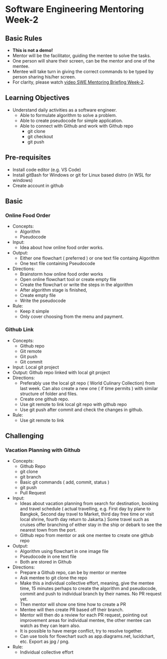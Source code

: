 # Software Engineering Mentoring Week-2

## Basic Rules

- **This is not a demo!**
- Mentor will be the facilitator, guiding the mentee to solve the tasks.
- One person will share their screen, can be the mentor and one of the mentee.
- Mentee will take turn in giving the correct commands to be typed by person sharing his/her screen.
- For clarity, please watch [video SWE Mentoring Briefing Week-2](https://drive.google.com/file/d/1X7qFUQR0KNECR3rDoPtTyzjWpG27MzKf/view?usp=sharing).

## Learning Objectives

- Understand daily activities as a software engineer.
  - Able to formulate algorithm to solve a problem.
  - Able to create pseudocode for simple application.
  - Able to connect with Github and work with Github repo
    - git clone
    - git checkout
    - git push

## Pre-requisites

- Install code editor (e.g. VS Code)
- Install gitBash for Windows or git for Linux based distro (in WSL for windows)
- Create account in github

## Basic

### Online Food Order

- Concepts:
  - Algorithm
  - Pseudocode
- Input:
  - Idea about how online food order works.
- Output: 
  - Either one flowchart ( preferred ) or one text file containg Algorithm
  - One text file containing Pseudocode
- Directions:
  - Brainstorm how online food order works
  - Open online flowchart tool or create empty file
  - Create the flowchart or write the steps in the algorithm
  - After algorithm stage is finished,
  - Create empty file
  - Write the pseudocode
- Rule:
  - Keep it simple
  - Only cover choosing from the menu and payment.

### Github Link
- Concepts: 
  - Github repo
  - Git remote
  - Git push
  - Git commit
- Input: Local git project
- Output: Github repo linked with local git project
- Directions:
  - Preferably use the local git repo ( World Culinary Collection) from last week. Can also create a new one ( if time permits ) with similar structure of folder and files.
  - Create one github repo.
  - Use git remote to link local git repo with github repo
  - Use git push after commit and check the changes in github.
- Rule: 
  - Use git remote to link

## Challenging

### Vacation Planning with Github

- Concepts:
  - Github Repo
  - git clone
  - git branch
  - Basic git commands ( add, commit, status )
  - git push
  - Pull Request
- Input:
  - Ideas about vacation planning from search for destination, booking and travel schedule ( actual travelling, e.g. First day by plane to Bangkok, Second day travel to Market, third day free time or visit local shrine, fourth day return to Jakarta.) Some travel such as cruises offer branching of either stay in the ship or debark to see the nearest town from the port.
  - Github repo from mentor or ask one mentee to create one github repo
- Output:
  - Algorithm using flowchart in one image file
  - Pseudocode in one text file
  - Both are stored in Github
- Directions:
  - Prepare a Github repo, can be by mentor or mentee
  - Ask mentee to git clone the repo
  - Make this a individual collective effort, meaning, give the mentee time, 15 minutes perhaps to create the algorithm and pseudocode, commit and push to individual branch by their names. No PR request yet.
  - Then mentor will show one time how to create a PR
  - Mentee will then create PR based off their branch.
  - Mentor will then do a review for each PR request, pointing out improvement areas for individual mentee, the other mentee can watch as they can learn also.
  - It is possible to have merge conflict, try to resolve together.
  - Can use tools for flowchart such as app.diagrams.net, lucidchart, etc. Export as jpg / png.
- Rule:
  - Individual collective effort